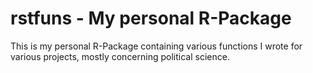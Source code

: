 # rstfuns - My personal R-Package

This is my personal R-Package containing various functions I wrote for various projects, mostly concerning political science.